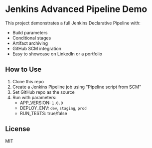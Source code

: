 # Jenkins Advanced Pipeline Demo

This project demonstrates a full Jenkins Declarative Pipeline with:

- Build parameters
- Conditional stages
- Artifact archiving
- GitHub SCM integration
- Easy to showcase on LinkedIn or a portfolio

## How to Use

1. Clone this repo
2. Create a Jenkins Pipeline job using "Pipeline script from SCM"
3. Set GitHub repo as the source
4. Run with parameters:
   - APP_VERSION: `1.0.0`
   - DEPLOY_ENV: `dev`, `staging`, `prod`
   - RUN_TESTS: true/false

## License
MIT
